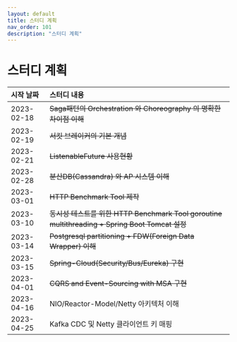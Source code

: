 ```yaml
---
layout: default
title: 스터디 계획
nav_order: 101
description: "스터디 계획"
---
```


# 스터디 계획


| 시작 날짜      | 스터디 내용                                                                               |
|:-----------|:-------------------------------------------------------------------------------------|
| 2023-02-18 | ~~Saga패턴의 Orchestration 와 Choreography 의 명확한 차이점 이해~~                                |
| 2023-02-19 | ~~서킷 브레이커의 기본 개념~~                                                                   |
| 2023-02-21 | ~~ListenableFuture 사용현황~~                                                            |
| 2023-02-28 | ~~분산DB(Cassandra) 와 AP 시스템 이해~~                                                      |
| 2023-03-01 | ~~HTTP Benchmark Tool 제작~~                                                           |
| 2023-03-10 | ~~동시성 테스트를 위한 HTTP Benchmark Tool goroutine multithreading + Spring Boot Tomcat 설정~~ |
| 2023-03-14 | ~~Postgresql partitioning + FDW(Foreign Data Wrapper) 이해~~                           |
| 2023-03-15 | ~~Spring-Cloud(Security/Bus/Eureka) 구현~~                                             |
| 2023-04-01 | ~~CQRS and Event-Sourcing with MSA 구현~~                                              |
| 2023-04-16 | NIO/Reactor-Model/Netty 아키텍처 이해                                                      |
| 2023-04-25 | Kafka CDC 및 Netty 클라이언트 키 매핑                                                         |


